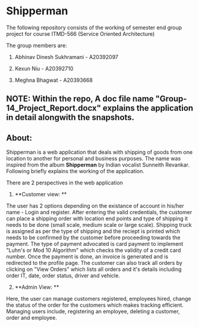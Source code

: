 # Shipperman

The following repository consists of the working of semester end group project for course ITMD-566 (Service Oriented Architecture)

The group members are:

1. Abhinav Dinesh Sukhramani - A20392097

2. Kexun Niu - A20392710

3. Meghna Bhagwat - A20393668

## NOTE: Within the repo, A doc file name "Group-14_Project_Report.docx" explains the application in detail alongwith the snapshots. 

## About:
  
Shipperman is a web application that deals with shipping of goods from one location to another for personal and business purposes. The name was inspired from the album **Shipperman** by Indian vocalist Sunneith Revankar. Following briefly explains the working of the application. 

There are 2 perspectives in the web application
  
  1. **Customer view: **
  
The user has 2 options depending on the existance of account in his/her name - Login and register. After entering the valid credentials, the customer can place a shipping order with location end points and type of shipping it needs to be done (small scale, medium scale or large scale). Shipping truck is assigned as per the type of shipping and the reciept is printed which needs to be confirmed by the customer before proceeding towards the payment. The type of payment advocated is card payment to implement "Luhn's or Mod 10 Algorithm" which checks the validity of a credit card number. Once the payment is done, an invoice is generated and is redirected to the profile page. The customer can also track all orders by clicking on "View Orders" which lists all orders and it's details including order IT, date, order status, driver and vehicle.
  
  
  2. **Admin View: **
  
  Here, the user can manage customers registered, employees hired, change the status of the order for the customers which makes tracking efficient. Managing users include, registering an employee, deleting a customer, order and employee.
  

